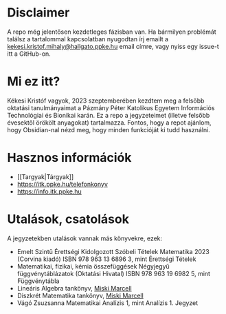# Disclaimer
A repo még jelentősen kezdetleges fázisban van. Ha bármilyen problémát találsz a tartalommal kapcsolatban nyugodtan írj emailt a kekesi.kristof.mihaly@hallgato.ppke.hu email címre, vagy nyiss egy issue-t itt a GitHub-on.
# Mi ez itt?
Kékesi Kristóf vagyok, 2023 szeptemberében kezdtem meg a felsőbb oktatási tanulmányaimat a Pázmány Péter Katolikus Egyetem Információs Technológiai és Bionikai karán.
Ez a repo a jegyzeteimet (illetve felsőbb évesektől örökölt anyagokat) tartalmazza. Fontos, hogy a repot ajánlom, hogy Obsidian-nal nézd meg, hogy minden funkcióját ki tudd használni.

# Hasznos információk
- [[Targyak|Tárgyak]]
- https://itk.ppke.hu/telefonkonyv
- https://info.itk.ppke.hu

# Utalások, csatolások
A jegyzetekben utalások vannak más könyvekre, ezek:
- Emelt Szintű Érettségi Kidolgozott Szóbeli Tételek Matematika 2023 (Corvina kiadó) ISBN 978 963 13 6896 3, mint Érettségi Tételek
- Matematikai, fizikai, kémia összefüggések Négyjegyű függvénytáblázatok (Oktatási Hivatal) ISBN 978 963 19 6982 5, mint Függvénytábla
- Lineáris Algebra tankönyv, [Miski Marcell](https://www.matekmarcival.hu)
- Diszkrét Matematika tankönyv, [Miski Marcell](https://www.matekmarcival.hu)
- Vágó Zsuzsanna Matematikai Analízis 1, mint Analízis 1. Jegyzet